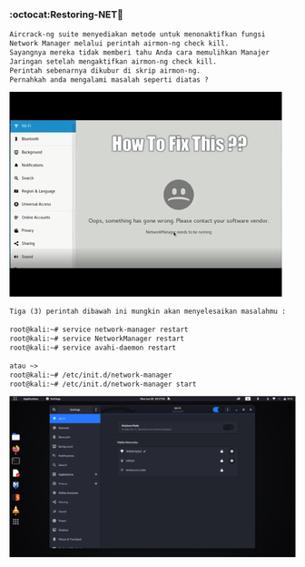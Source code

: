 ### :octocat:Restoring-NET:dizzy:
```
Aircrack-ng suite menyediakan metode untuk menonaktifkan fungsi 
Network Manager melalui perintah airmon-ng check kill. 
Sayangnya mereka tidak memberi tahu Anda cara memulihkan Manajer 
Jaringan setelah mengaktifkan airmon-ng check kill.
Perintah sebenarnya dikubur di skrip airmon-ng.
Pernahkah anda mengalami masalah seperti diatas ?
```
![Hello:)](https://github.com/syssaturn404/LINUX-Troubleshooting/blob/master/Network/ss.jpg)
```
Tiga (3) perintah dibawah ini mungkin akan menyelesaikan masalahmu :

root@kali:~# service network-manager restart
root@kali:~# service NetworkManager restart
root@kali:~# service avahi-daemon restart

atau ~>
root@kali:~# /etc/init.d/network-manager
root@kali:~# /etc/init.d/network-manager start

```
![Done:)](https://github.com/syssaturn404/LINUX-Troubleshooting/blob/master/Network/Screenshot%20from%202021-01-18%2019-17-01.png)
